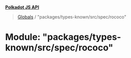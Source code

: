 **[Polkadot JS API](../README.md)**

> [Globals](../globals.md) / "packages/types-known/src/spec/rococo"

# Module: "packages/types-known/src/spec/rococo"
